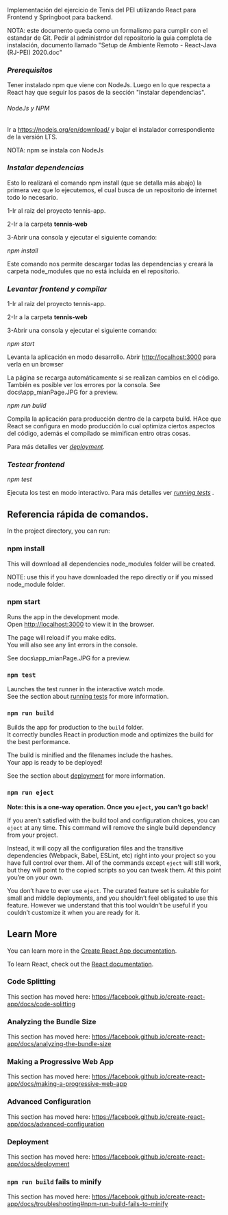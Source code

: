 Implementación del ejercicio de Tenis del PEI utilizando React para Frontend y Springboot para backend.

NOTA: este documento queda como un formalismo para cumplir con el estandar de Git. Pedir al administrdor del repositorio la guia completa de instalación, documento llamado "Setup de Ambiente Remoto - React-Java (RJ-PEI) 2020.doc"



### *Prerequisitos*

Tener instalado npm que viene con NodeJs. Luego en lo que respecta a React hay que seguir los pasos de la sección "Instalar dependencias".

###### NodeJs y NPM

Ir a https://nodejs.org/en/download/ y bajar el instalador correspondiente de la versión LTS.

NOTA: npm se instala con NodeJs

### *Instalar dependencias*

Esto lo realizará el comando npm install (que se detalla más abajo) la primera vez que lo ejecutemos, el cual busca de un repositorio de internet todo lo necesario.

1-Ir al raiz del proyecto tennis-app.

2-Ir a la carpeta **tennis-web**

3-Abrir una consola y ejecutar el siguiente comando:

*npm install*

Este comando nos permite descargar todas las dependencias y creará la carpeta node_modules que no está incluida en el repositorio.

### *Levantar frontend y compilar*

1-Ir al raiz del proyecto tennis-app.

2-Ir a la carpeta **tennis-web**

3-Abrir una consola y ejecutar el siguiente comando:

*npm start*

Levanta la aplicación en modo desarrollo. Abrir  [http://localhost:3000](http://localhost:3000/) para verla en un browser

La página se recarga automáticamente si se realizan cambios en el código. También es posible ver los errores por la consola. See docs\app_mianPage.JPG for a preview.

*npm run build*

Compila la aplicación para producción dentro de la carpeta build. HAce que React se configura en modo producción lo cual optimiza ciertos aspectos del código, además el compilado se mimifican entro otras cosas.

Para más detalles ver [*deployment*](https://facebook.github.io/create-react-app/docs/deployment)*.*

### *Testear frontend*

*npm test*

Ejecuta los test en modo interactivo. Para más detalles ver [*running tests*](https://facebook.github.io/create-react-app/docs/running-tests) *.*





## Referencia rápida de comandos.

In the project directory, you can run:

### npm install

This will download all dependencies node_modules folder will be created.

NOTE: use this if you have downloaded the repo directly or if you missed node_module folder.

### npm start

Runs the app in the development mode.<br>
Open [http://localhost:3000](http://localhost:3000) to view it in the browser.

The page will reload if you make edits.<br>
You will also see any lint errors in the console.

See docs\app_mianPage.JPG for a preview.

### `npm test`

Launches the test runner in the interactive watch mode.<br>
See the section about [running tests](https://facebook.github.io/create-react-app/docs/running-tests) for more information.

### `npm run build`

Builds the app for production to the `build` folder.<br>
It correctly bundles React in production mode and optimizes the build for the best performance.

The build is minified and the filenames include the hashes.<br>
Your app is ready to be deployed!

See the section about [deployment](https://facebook.github.io/create-react-app/docs/deployment) for more information.

### `npm run eject`

**Note: this is a one-way operation. Once you `eject`, you can’t go back!**

If you aren’t satisfied with the build tool and configuration choices, you can `eject` at any time. This command will remove the single build dependency from your project.

Instead, it will copy all the configuration files and the transitive dependencies (Webpack, Babel, ESLint, etc) right into your project so you have full control over them. All of the commands except `eject` will still work, but they will point to the copied scripts so you can tweak them. At this point you’re on your own.

You don’t have to ever use `eject`. The curated feature set is suitable for small and middle deployments, and you shouldn’t feel obligated to use this feature. However we understand that this tool wouldn’t be useful if you couldn’t customize it when you are ready for it.

## Learn More

You can learn more in the [Create React App documentation](https://facebook.github.io/create-react-app/docs/getting-started).

To learn React, check out the [React documentation](https://reactjs.org/).

### Code Splitting

This section has moved here: https://facebook.github.io/create-react-app/docs/code-splitting

### Analyzing the Bundle Size

This section has moved here: https://facebook.github.io/create-react-app/docs/analyzing-the-bundle-size

### Making a Progressive Web App

This section has moved here: https://facebook.github.io/create-react-app/docs/making-a-progressive-web-app

### Advanced Configuration

This section has moved here: https://facebook.github.io/create-react-app/docs/advanced-configuration

### Deployment

This section has moved here: https://facebook.github.io/create-react-app/docs/deployment

### `npm run build` fails to minify

This section has moved here: https://facebook.github.io/create-react-app/docs/troubleshooting#npm-run-build-fails-to-minify
